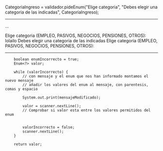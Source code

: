 CategoriaIngreso = validador.pideEnum("Elige categoria", "Debes elegir una categoria de las indicadas", CategoriaIngreso);



---------------------

...

Elige categoria (EMPLEO, PASIVOS, NEGOCIOS, PENSIONES, OTROS): lolailo
Debes elegir una categoria de las indicadas
Elige categoria (EMPLEO, PASIVOS, NEGOCIOS, PENSIONES, OTROS):


---------------------

        boolean enumIncorrecto = true;
        Enum<?> valor;

        while (valorIncorrecto) {
            // con mensaje y el enum que nos han informado montamos el nuevo mensaje
            // añadir los valores del enum al mensaje, con parentesis, comas y espacio

            System.out.print(mensajeModificado);
            
            valor = scanner.nextLine();
            // Comprobar si valor esta entre los valores permitidos del enum


            valorIncorrecto = false;
            scanner.nextLine();
        }

        return valor;